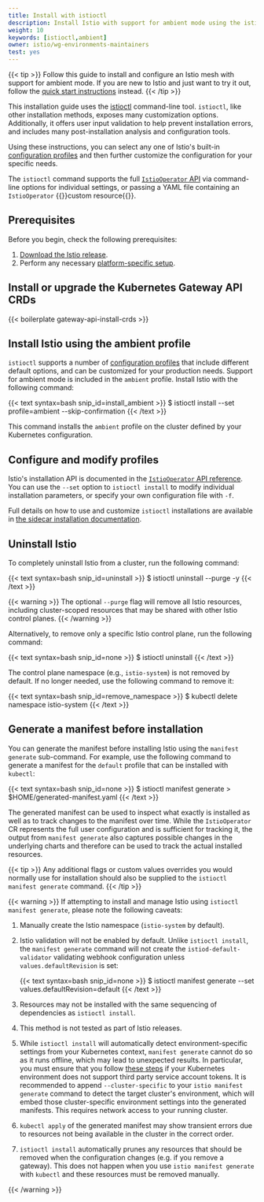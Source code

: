 ```yaml
---
title: Install with istioctl
description: Install Istio with support for ambient mode using the istioctl command line tool.
weight: 10
keywords: [istioctl,ambient]
owner: istio/wg-environments-maintainers
test: yes
---
```


{{< tip >}}
Follow this guide to install and configure an Istio mesh with support for ambient mode.
If you are new to Istio and just want to try it out, follow the
[quick start instructions](/pt-br/docs/ambient/getting-started) instead.
{{< /tip >}}

This installation guide uses the [istioctl](/pt-br/docs/reference/commands/istioctl/) command-line
tool. `istioctl`, like other installation methods, exposes many customization options. Additionally,
it offers user input validation to help prevent installation errors, and includes many
post-installation analysis and configuration tools.

Using these instructions, you can select any one of Istio's built-in
[configuration profiles](/pt-br/docs/setup/additional-setup/config-profiles/)
and then further customize the configuration for your specific needs.

The `istioctl` command supports the full [`IstioOperator` API](/pt-br/docs/reference/config/istio.operator.v1alpha1/)
via command-line options for individual settings, or passing a YAML file containing an `IstioOperator`
{{<gloss CRDs>}}custom resource{{</gloss>}}.

## Prerequisites

Before you begin, check the following prerequisites:

1. [Download the Istio release](/pt-br/docs/setup/additional-setup/download-istio-release/).
1. Perform any necessary [platform-specific setup](/pt-br/docs/ambient/install/platform-prerequisites/).

## Install or upgrade the Kubernetes Gateway API CRDs

{{< boilerplate gateway-api-install-crds >}}

## Install Istio using the ambient profile

`istioctl` supports a number of [configuration profiles](/pt-br/docs/setup/additional-setup/config-profiles/) that include different default options,
and can be customized for your production needs. Support for ambient mode is included in the `ambient` profile. Install Istio with the
following command:

{{< text syntax=bash snip_id=install_ambient >}}
$ istioctl install --set profile=ambient --skip-confirmation
{{< /text >}}

This command installs the `ambient` profile on the cluster defined by your
Kubernetes configuration.

## Configure and modify profiles

Istio's installation API is documented in the [`IstioOperator` API reference](/pt-br/docs/reference/config/istio.operator.v1alpha1/). You
can use the `--set` option to `istioctl install` to modify individual installation parameters, or specify your own configuration file with `-f`.

Full details on how to use and customize `istioctl` installations are available in [the sidecar installation documentation](/pt-br/docs/setup/install/istioctl/).

## Uninstall Istio

To completely uninstall Istio from a cluster, run the following command:

{{< text syntax=bash snip_id=uninstall >}}
$ istioctl uninstall --purge -y
{{< /text >}}

{{< warning >}}
The optional `--purge` flag will remove all Istio resources, including cluster-scoped resources that may be shared with other Istio control planes.
{{< /warning >}}

Alternatively, to remove only a specific Istio control plane, run the following command:

{{< text syntax=bash snip_id=none >}}
$ istioctl uninstall <your original installation options>
{{< /text >}}

The control plane namespace (e.g., `istio-system`) is not removed by default.
If no longer needed, use the following command to remove it:

{{< text syntax=bash snip_id=remove_namespace >}}
$ kubectl delete namespace istio-system
{{< /text >}}

## Generate a manifest before installation

You can generate the manifest before installing Istio using the `manifest generate`
sub-command.
For example, use the following command to generate a manifest for the `default` profile that can be installed with `kubectl`:

{{< text syntax=bash snip_id=none >}}
$ istioctl manifest generate > $HOME/generated-manifest.yaml
{{< /text >}}

The generated manifest can be used to inspect what exactly is installed as well as to track changes
to the manifest over time. While the `IstioOperator` CR represents the full user configuration and
is sufficient for tracking it, the output from `manifest generate` also captures possible changes
in the underlying charts and therefore can be used to track the actual installed resources.

{{< tip >}}
Any additional flags or custom values overrides you would normally use for installation should
also be supplied to the `istioctl manifest generate` command.
{{< /tip >}}

{{< warning >}}
If attempting to install and manage Istio using `istioctl manifest generate`, please note the following caveats:

1. Manually create the Istio namespace (`istio-system` by default).

1. Istio validation will not be enabled by default. Unlike `istioctl install`, the `manifest generate` command will
   not create the `istiod-default-validator` validating webhook configuration unless `values.defaultRevision` is set:

    {{< text syntax=bash snip_id=none >}}
    $ istioctl manifest generate --set values.defaultRevision=default
    {{< /text >}}

1. Resources may not be installed with the same sequencing of dependencies as
   `istioctl install`.

1. This method is not tested as part of Istio releases.

1. While `istioctl install` will automatically detect environment-specific settings from your Kubernetes context,
   `manifest generate` cannot do so as it runs offline, which may lead to unexpected results. In particular, you must ensure
   that you follow [these steps](/pt-br/docs/ops/best-practices/security/#configure-third-party-service-account-tokens) if your
   Kubernetes environment does not support third party service account tokens. It is recommended to append
   `--cluster-specific` to your `istio manifest generate` command to detect the target cluster's environment,
   which will embed those cluster-specific environment settings into the generated manifests.
   This requires network access to your running cluster.

1. `kubectl apply` of the generated manifest may show transient errors due to resources not being available in the
   cluster in the correct order.

1. `istioctl install` automatically prunes any resources that should be removed when the configuration changes (e.g.
   if you remove a gateway). This does not happen when you use `istio manifest generate` with `kubectl` and these
   resources must be removed manually.

{{< /warning >}}
